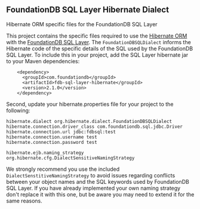 ## FoundationDB SQL Layer Hibernate Dialect

Hibernate ORM specific files for the FoundationDB SQL Layer 


This project contains the specific files required to use the [Hibernate ORM](http://hibernate.org/orm/) with the [FoundationDB SQL Layer](https://github.com/FoundationDB/sql-layer). The `FoundationDBSQLDialect` informs the Hibernate code of the specific details of the SQL used by the FoundationDB SQL Layer. To include this in your project, add the SQL Layer hibernate jar to your Maven dependencies: 

        <dependency>
          <groupId>com.foundationdb</groupId>
          <artifactId>fdb-sql-layer-hibernate</groupId>
          <version>2.1.0</version>
        </dependency>

Second, update your hibernate.properties file for your project to the following:

    hibernate.dialect org.hibernate.dialect.FoundationDBSQLDialect
    hibernate.connection.driver_class com.foundationdb.sql.jdbc.Driver
    hibernate.connection.url jdbc:fdbsql:test
    hibernate.connection.username test
    hibernate.connection.password test

    hibernate.ejb.naming_strategy org.hibernate.cfg.DialectSensitiveNamingStrategy

We strongly recommend you use the included `DialectSenstitiveNamingStrategy` to avoid issues regarding conflicts between your object names and the SQL keywords used by FoundationDB SQL Layer. If you have already implemented your own naming strategy don't replace it with this one, but be aware you may need to extend it for the same reasons. 
